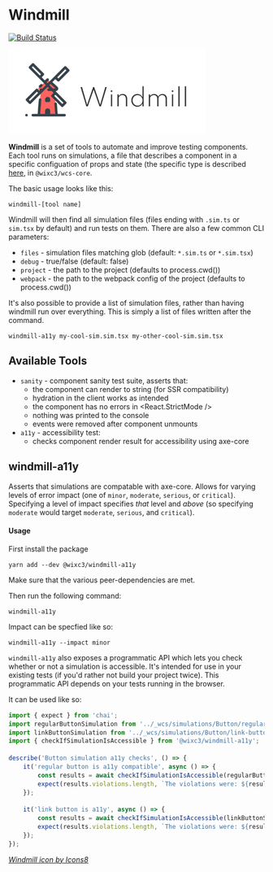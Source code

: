 # Windmill

[![Build Status](https://travis-ci.com/wixplosives/windmill.svg?token=JxepjChyzQB66ehAYhtG&branch=master)](https://travis-ci.com/wixplosives/windmill)

<img src="assets/logo.png">

**Windmill** is a set of tools to automate and improve testing components. Each tool runs on simulations, a file that describes a component in a specific configuation of props and state (the specific type is described [here](https://github.com/wixplosives/wcs-core/blob/d91a792a52b916fb6dc55b7a4f7c49715a010168/src/types.ts#L40), in `@wixc3/wcs-core`.

The basic usage looks like this:

```shell
windmill-[tool name]
```

Windmill will then find all simulation files (files ending with `.sim.ts` or `sim.tsx` by default) and run tests on them. There are also a few common CLI parameters:

-   `files` - simulation files matching glob (default: `*.sim.ts` or `*.sim.tsx`)
-   `debug` - true/false (default: false)
-   `project` - the path to the project (defaults to process.cwd())
-   `webpack` - the path to the webpack config of the project (defaults to process.cwd())

It's also possible to provide a list of simulation files, rather than having windmill run over everything. This is simply a list of files written after the command.

```shell
windmill-a11y my-cool-sim.sim.tsx my-other-cool-sim.sim.tsx
```

## Available Tools

-   `sanity` - component sanity test suite, asserts that:
    -   the component can render to string (for SSR compatibility)
    -   hydration in the client works as intended
    -   the component has no errors in <React.StrictMode />
    -   nothing was printed to the console
    -   events were removed after component unmounts
-   `a11y` - accessibility test:
    -   checks component render result for accessibility using axe-core

## windmill-a11y

Asserts that simulations are compatable with axe-core. Allows for varying levels of error impact (one of `minor`, `moderate`, `serious`, or `critical`). Specifying a level of impact specifies _that_ level and _above_ (so specifying `moderate` would target `moderate`, `serious`, and `critical`).

#### Usage

First install the package

```shell
yarn add --dev @wixc3/windmill-a11y
```

Make sure that the various peer-dependencies are met.

Then run the following command:

```shell
windmill-a11y
```

Impact can be specfied like so:

```shell
windmill-a11y --impact minor
```

`windmill-a11y` also exposes a programmatic API which lets you check whether or not a simulation is accessible. It's intended for use in your existing tests (if you'd rather not build your project twice). This programmatic API depends on your tests running in the browser.

It can be used like so:

```ts
import { expect } from 'chai';
import regularButtonSimulation from '../_wcs/simulations/Button/regular-button.sim';
import linkButtonSimulation from '../_wcs/simulations/Button/link-button.sim';
import { checkIfSimulationIsAccessible } from '@wixc3/windmill-a11y';

describe('Button simulation a11y checks', () => {
    it('regular button is a11y compatible', async () => {
        const results = await checkIfSimulationIsAccessible(regularButtonSimulation);
        expect(results.violations.length, `The violations were: ${results.violations}`).to.equal(0);
    });

    it('link button is a11y', async () => {
        const results = await checkIfSimulationIsAccessible(linkButtonSimulation);
        expect(results.violations.length, `The violations were: ${results.violations}`).to.equal(0);
    });
});
```

<a href="https://icons8.com/icon/122728/windmill">_Windmill icon by Icons8_</a>
